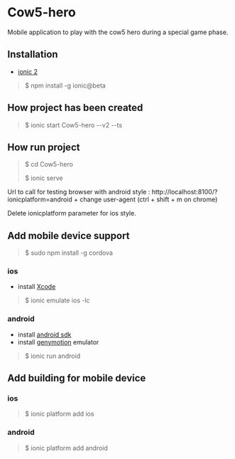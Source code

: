 # Cow5-hero

Mobile application to play with the cow5 hero during a special game phase.

## Installation

- [ionic 2](http://ionicframework.com/docs/v2/getting-started/installation/)

> $ npm install -g ionic@beta


## How project has been created

> $ ionic start Cow5-hero --v2 --ts

## How run project

>$ cd Cow5-hero
>
>$ ionic serve

Url to call for testing browser with android style :
http://localhost:8100/?ionicplatform=android
\+ change user-agent (ctrl + shift + m on chrome)

Delete ionicplatform parameter for ios style.

## Add mobile device support

> $ sudo npm install -g cordova

### ios

* install [Xcode](https://developer.apple.com/xcode/download/)

> $ ionic emulate ios -lc

### android

* install [android sdk](http://developer.android.com/sdk/index.html)
* install [genymotion](https://www.genymotion.com/) emulator

> $ ionic run android

## Add building for mobile device

### ios

> $ ionic platform add ios

### android

> $ ionic platform add android
